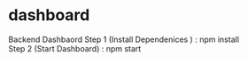 # dashboard
Backend Dashbaord
Step 1 (Install Dependenices ) : npm install  
Step 2 (Start Dashboard) : npm start
    
